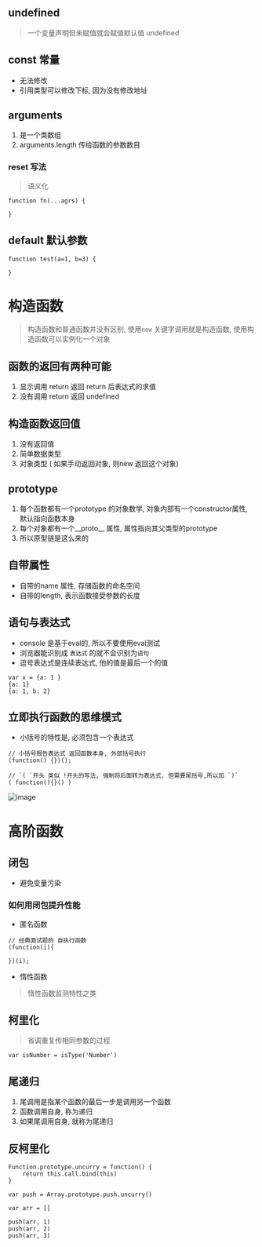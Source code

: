 

## undefined
> 一个变量声明但未赋值就会赋值默认值 undefined


## const 常量
* 无法修改
* 引用类型可以修改下标, 因为没有修改地址

## arguments
1. 是一个类数组
2. arguments.length 传给函数的参数数目

### reset 写法
> 语义化

```
function fn(...agrs) {
    
}
```

## default 默认参数
```
function test(a=1, b=3) {
    
}
```

# 构造函数
> 构造函数和普通函数并没有区别, 使用`new` 关键字调用就是构造函数, 使用构造函数可以实例化一个对象

## 函数的返回有两种可能
1. 显示调用 return 返回 return 后表达式的求值
2. 没有调用 return 返回 undefined

## 构造函数返回值
1. 没有返回值
2. 简单数据类型
3. 对象类型 ( 如果手动返回对象, 则new 返回这个对象)


## prototype
1. 每个函数都有一个prototype 的对象数学, 对象内部有一个constructor属性, 默认指向函数本身
2. 每个对象都有一个__proto__ 属性, 属性指向其父类型的prototype
3. 所以原型链是这么来的

## 自带属性
* 自带的name 属性, 存储函数的命名空间
* 自带的length, 表示函数接受参数的长度


## 语句与表达式
* console 是基于eval的, 所以不要使用eval测试
* 浏览器能识别成 `表达式` 的就不会识别为`语句`
* 逗号表达式是连续表达式, 他的值是最后一个的值

```
var x = {a: 1 }
{a: 1}
{a: 1, b: 2}
```

## 立即执行函数的思维模式
* 小括号的特性是, 必须包含一个表达式

```
// 小括号报告表达式 返回函数本身, 外部括号执行
(function() {})();

// `( `开头 类似 !开头的写法, 强制将后面转为表达式, 但需要尾括号,所以加 `)`
( function(){}() )

```
![image](AC112EF9212E4951969088B480719FCA)



# 高阶函数


## 闭包
* 避免变量污染


### 如何用闭包提升性能
* 匿名函数
```
// 经典面试题的 自执行函数
(function(i){
    
})(i);
```

* 惰性函数
> 惰性函数监测特性之类


## 柯里化
> 省调重复传相同参数的过程
```
var isNumber = isType('Number')
```

## 尾递归
1. 尾调用是指某个函数的最后一步是调用另一个函数
2. 函数调用自身, 称为递归
3. 如果尾调用自身, 就称为尾递归

## 反柯里化
```
Function.prototype.uncurry = function() {
    return this.call.bind(this)
}

var push = Array.prototype.push.uncurry()

var arr = []

push(arr, 1)
push(arr, 2)
push(arr, 3)


```